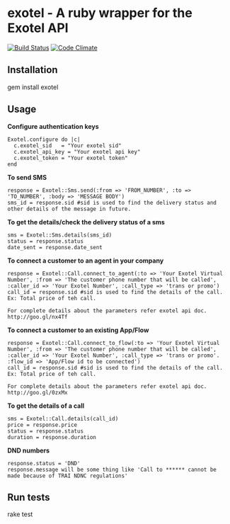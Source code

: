 # exotel - A ruby wrapper for the Exotel API
[![Build Status](https://travis-ci.org/vijendra/exotel.png?branch=master)](https://travis-ci.org/vijendra/exotel)  [![Code Climate](https://codeclimate.com/badge.png)](https://codeclimate.com/github/vijendra/exotel)

## Installation
  gem install exotel

## Usage
  **Configure authentication keys**
  
    Exotel.configure do |c|
      c.exotel_sid   = "Your exotel sid"
      c.exotel_api_key = "Your exotel api key"
      c.exotel_token = "Your exotel token"
    end
 
  **To send SMS**
  
    response = Exotel::Sms.send(:from => 'FROM_NUMBER', :to => 'TO_NUMBER', :body => 'MESSAGE BODY')
    sms_id = response.sid #sid is used to find the delivery status and other details of the message in future.
    
  **To get the details/check the delivery status of a sms**
  
    sms = Exotel::Sms.details(sms_id)
    status = response.status
    date_sent = response.date_sent
    
  **To connect a customer to an agent in your company**
  
    response = Exotel::Call.connect_to_agent(:to => 'Your Exotel Virtual Number', :from => 'The customer phone number that will be called', :caller_id => 'Your Exotel Number', :call_type => 'trans or promo')
    call_id = response.sid #sid is used to find the details of the call. Ex: Total price of teh call. 
    
    For complete details about the parameters refer exotel api doc.
    http://goo.gl/nx4Tf
  
  **To connect a customer to an existing App/Flow**
  
    response = Exotel::Call.connect_to_flow(:to => 'Your Exotel Virtual Number', :from => 'The customer phone number that will be called', :caller_id => 'Your Exotel Number', :call_type => 'trans or promo'. :flow_id => 'App/Flow id to be connected')
    call_id = response.sid #sid is used to find the details of the call. Ex: Total price of teh call. 
    
    For complete details about the parameters refer exotel api doc.
    http://goo.gl/0zxMx
  
  **To get the details of a call**
  
    sms = Exotel::Call.details(call_id)
    price = response.price
    status = response.status
    duration = response.duration
  
  **DND numbers**  
  
    response.status = 'DND'
    response.message will be some thing like 'Call to ****** cannot be made because of TRAI NDNC regulations'
   
## Run tests
  rake test
